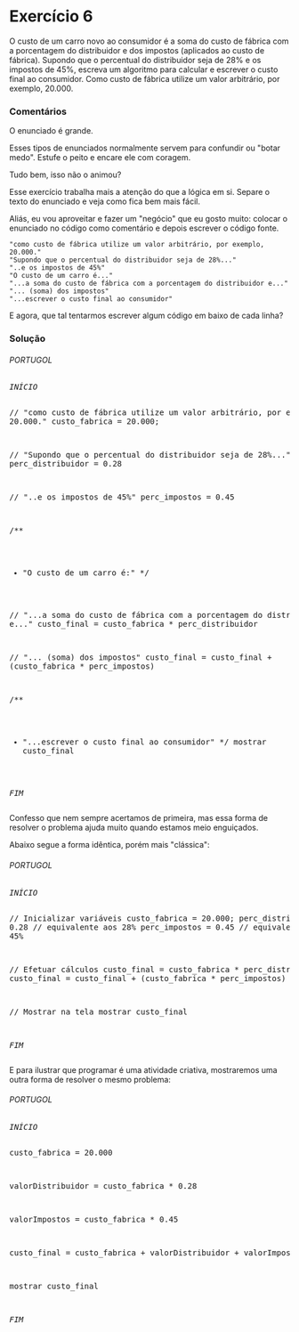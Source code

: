 Exercício 6
===

O custo de um carro novo ao consumidor é a soma do custo de fábrica com a porcentagem do distribuidor e dos impostos
(aplicados ao custo de fábrica). Supondo que o percentual do distribuidor seja de 28% e os impostos de 45%, escreva um
algoritmo para calcular e escrever o custo final ao consumidor. Como custo de fábrica utilize um valor arbitrário,
por exemplo, 20.000.


### Comentários

O enunciado é grande. 

Esses tipos de enunciados normalmente servem para confundir ou "botar medo". Estufe o peito e encare ele com coragem.

Tudo bem, isso não o animou?

Esse exercício trabalha mais a atenção do que a lógica em si. Separe o texto do enunciado e veja como fica bem mais fácil.

Aliás, eu vou aproveitar e fazer um "negócio" que eu gosto muito: colocar o enunciado no código como comentário e
depois escrever o código fonte.

    "como custo de fábrica utilize um valor arbitrário, por exemplo, 20.000."
    "Supondo que o percentual do distribuidor seja de 28%..."
    "..e os impostos de 45%"
    "O custo de um carro é..."
    "...a soma do custo de fábrica com a porcentagem do distribuidor e..."
    "... (soma) dos impostos"
    "...escrever o custo final ao consumidor"

E agora, que tal tentarmos escrever algum código em baixo de cada linha?



### Solução

<div class="code menor">
<h6>PORTUGOL</h6>
<pre><em>INÍCIO</em>

// "como custo de fábrica utilize um valor arbitrário, por exemplo, 20.000."
custo_fabrica = 20.000;

// "Supondo que o percentual do distribuidor seja de 28%..."
perc_distribuidor = 0.28

// "..e os impostos de 45%"
perc_impostos = 0.45



/**
 * "O custo de um carro é:"
 */

// "...a soma do custo de fábrica com a porcentagem do distribuidor e..."
custo_final = custo_fabrica * perc_distribuidor

// "... (soma) dos impostos"
custo_final = custo_final + (custo_fabrica * perc_impostos)



/**
 * "...escrever o custo final ao consumidor"
 */
mostrar custo_final

<em>FIM</em></pre>
</div>

Confesso que nem sempre acertamos de primeira, mas essa forma de resolver o problema ajuda muito quando estamos meio
enguiçados.

Abaixo segue a forma  idêntica, porém mais "clássica":

<div class="code menor">
<h6>PORTUGOL</h6>
<pre><em>INÍCIO</em>

// Inicializar variáveis
custo_fabrica = 20.000;
perc_distribuidor = 0.28 // equivalente aos 28%
perc_impostos = 0.45 // equivalente aos 45%

// Efetuar cálculos
custo_final = custo_fabrica * perc_distribuidor
custo_final = custo_final + (custo_fabrica * perc_impostos)

// Mostrar na tela
mostrar custo_final

<em>FIM</em></pre>
</div>

E para ilustrar que programar é uma atividade criativa, mostraremos uma outra forma de resolver o mesmo problema:

<div class="code menor">
<h6>PORTUGOL</h6>
<pre><em>INÍCIO</em>

custo_fabrica = 20.000

valorDistribuidor = custo_fabrica * 0.28

valorImpostos = custo_fabrica * 0.45

custo_final = custo_fabrica + valorDistribuidor + valorImposto

mostrar custo_final

<em>FIM</em></pre>
</div>